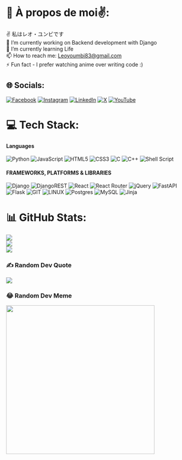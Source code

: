 # 💫 À propos de moi✌:
✌ 私はレオ・ユンビです<br>🔭 I’m currently working on Backend development with Django<br>🌱 I’m currently learning Life<br>📫 How to reach me: Leoyoumbi83@gmail.com<br>⚡ Fun fact - I prefer watching anime over writing code :)<br>


## 🌐 Socials:
[![Facebook](https://img.shields.io/badge/Facebook-%231877F2.svg?logo=Facebook&logoColor=white)](https://facebook.com/youmbi.leo) [![Instagram](https://img.shields.io/badge/Instagram-%23E4405F.svg?logo=Instagram&logoColor=white)](https://instagram.com/yll0rd) [![LinkedIn](https://img.shields.io/badge/LinkedIn-%230077B5.svg?logo=linkedin&logoColor=white)](https://linkedin.com/in/yll0rd) [![X](https://img.shields.io/badge/X-black.svg?logo=X&logoColor=white)](https://x.com/yll0rd) [![YouTube](https://img.shields.io/badge/YouTube-%23FF0000.svg?logo=YouTube&logoColor=white)](https://youtube.com/@YoumbiLeo)

# 💻 Tech Stack:
#### Languages
![Python](https://img.shields.io/badge/python-3670A0?style=for-the-badge&logo=python&logoColor=ffdd54) ![JavaScript](https://img.shields.io/badge/javascript-%23323330.svg?style=for-the-badge&logo=javascript&logoColor=%23F7DF1E) ![HTML5](https://img.shields.io/badge/html5-%23E34F26.svg?style=for-the-badge&logo=html5&logoColor=white) ![CSS3](https://img.shields.io/badge/css3-%231572B6.svg?style=for-the-badge&logo=css3&logoColor=white) ![C](https://img.shields.io/badge/c-%2300599C.svg?style=for-the-badge&logo=c&logoColor=white) ![C++](https://img.shields.io/badge/c++-%2300599C.svg?style=for-the-badge&logo=c%2B%2B&logoColor=white) ![Shell Script](https://img.shields.io/badge/shell_script-%23121011.svg?style=for-the-badge&logo=gnu-bash&logoColor=white) 
#### FRAMEWORKS, PLATFORMS & LIBRARIES
![Django](https://img.shields.io/badge/django-%23092E20.svg?style=for-the-badge&logo=django&logoColor=white) ![DjangoREST](https://img.shields.io/badge/DJANGO-REST-ff1709?style=for-the-badge&logo=django&logoColor=white&color=ff1709&labelColor=gray) ![React](https://img.shields.io/badge/react-%2320232a.svg?style=for-the-badge&logo=react&logoColor=%2361DAFB) ![React Router](https://img.shields.io/badge/React_Router-CA4245?style=for-the-badge&logo=react-router&logoColor=white) ![jQuery](https://img.shields.io/badge/jquery-%230769AD.svg?style=for-the-badge&logo=jquery&logoColor=white) ![FastAPI](https://img.shields.io/badge/FastAPI-005571?style=for-the-badge&logo=fastapi) ![Flask](https://img.shields.io/badge/flask-%23000.svg?style=for-the-badge&logo=flask&logoColor=white) ![GIT](https://img.shields.io/badge/Git-fc6d26?style=for-the-badge&logo=git&logoColor=white) ![LINUX](https://img.shields.io/badge/Linux-FCC624?style=for-the-badge&logo=linux&logoColor=black) ![Postgres](https://img.shields.io/badge/postgres-%23316192.svg?style=for-the-badge&logo=postgresql&logoColor=white) ![MySQL](https://img.shields.io/badge/mysql-%2300000f.svg?style=for-the-badge&logo=mysql&logoColor=white) ![Jinja](https://img.shields.io/badge/jinja-white.svg?style=for-the-badge&logo=jinja&logoColor=black) 
# 📊 GitHub Stats:
![](https://github-readme-stats.vercel.app/api?username=Leo-Youmbi&theme=dark&hide_border=false&include_all_commits=false&count_private=false)<br/>
![](https://github-readme-streak-stats.herokuapp.com/?user=Leo-Youmbi&theme=dark&hide_border=false)<br/>
![](https://github-readme-stats.vercel.app/api/top-langs/?username=Leo-Youmbi&theme=dark&hide_border=false&include_all_commits=false&count_private=false&layout=compact)

### ✍️ Random Dev Quote
![](https://quotes-github-readme.vercel.app/api?type=horizontal&theme=radical)

### 😂 Random Dev Meme
<img src='https://randommeme-five.vercel.app/' style="height: 400px;"/>

<!-- Proudly created with GPRM ( https://gprm.itsvg.in ) -->
